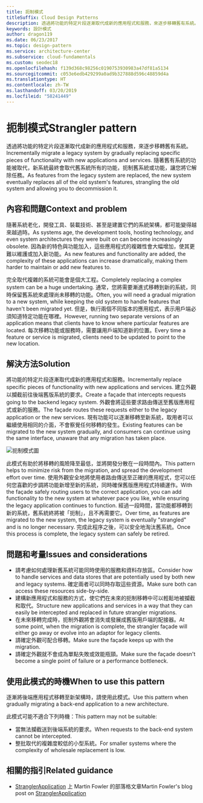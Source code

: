 ```yaml
---
title: 扼制模式
titleSuffix: Cloud Design Patterns
description: 透過將功能的特定片段逐漸取代成新的應用程式和服務，來逐步移轉舊有系統。
keywords: 設計模式
author: dragon119
ms.date: 06/23/2017
ms.topic: design-pattern
ms.service: architecture-center
ms.subservice: cloud-fundamentals
ms.custom: seodec18
ms.openlocfilehash: f139d368c98256c0190753930983a47df81a5134
ms.sourcegitcommit: c053e6edb429299a0ad9b327888d596c48859d4a
ms.translationtype: HT
ms.contentlocale: zh-TW
ms.lasthandoff: 03/20/2019
ms.locfileid: "58241449"
---
```

# <a name="strangler-pattern"></a><span data-ttu-id="ddd88-104">扼制模式</span><span class="sxs-lookup"><span data-stu-id="ddd88-104">Strangler pattern</span></span>

<span data-ttu-id="ddd88-105">透過將功能的特定片段逐漸取代成新的應用程式和服務，來逐步移轉舊有系統。</span><span class="sxs-lookup"><span data-stu-id="ddd88-105">Incrementally migrate a legacy system by gradually replacing specific pieces of functionality with new applications and services.</span></span> <span data-ttu-id="ddd88-106">隨著舊有系統的功能被取代，新系統最終會取代舊系統所有的功能，扼制舊系統或功能，讓您將它解除任務。</span><span class="sxs-lookup"><span data-stu-id="ddd88-106">As features from the legacy system are replaced, the new system eventually replaces all of the old system's features, strangling the old system and allowing you to decommission it.</span></span>

## <a name="context-and-problem"></a><span data-ttu-id="ddd88-107">內容和問題</span><span class="sxs-lookup"><span data-stu-id="ddd88-107">Context and problem</span></span>

<span data-ttu-id="ddd88-108">隨著系統老化，開發工具、裝載技術、甚至是建置它們的系統架構，都可能變得越來越過時。</span><span class="sxs-lookup"><span data-stu-id="ddd88-108">As systems age, the development tools, hosting technology, and even system architectures they were built on can become increasingly obsolete.</span></span> <span data-ttu-id="ddd88-109">因為新的特色與功能加入，這些應用程式的複雜性會大幅增加，使其更難以維護或加入新功能。</span><span class="sxs-lookup"><span data-stu-id="ddd88-109">As new features and functionality are added, the complexity of these applications can increase dramatically, making them harder to maintain or add new features to.</span></span>

<span data-ttu-id="ddd88-110">完全取代複雜的系統可能會是個大工程。</span><span class="sxs-lookup"><span data-stu-id="ddd88-110">Completely replacing a complex system can be a huge undertaking.</span></span> <span data-ttu-id="ddd88-111">通常，您將需要漸進式移轉到新的系統，同時保留舊系統來處理尚未移轉的功能。</span><span class="sxs-lookup"><span data-stu-id="ddd88-111">Often, you will need a gradual migration to a new system, while keeping the old system to handle features that haven't been migrated yet.</span></span> <span data-ttu-id="ddd88-112">但是，執行兩個不同版本的應用程式，表示用戶端必須知道特定功能在哪裡。</span><span class="sxs-lookup"><span data-stu-id="ddd88-112">However, running two separate versions of an application means that clients have to know where particular features are located.</span></span> <span data-ttu-id="ddd88-113">每次移轉功能或服務時，需要讓用戶端知道新的位置。</span><span class="sxs-lookup"><span data-stu-id="ddd88-113">Every time a feature or service is migrated, clients need to be updated to point to the new location.</span></span>

## <a name="solution"></a><span data-ttu-id="ddd88-114">解決方法</span><span class="sxs-lookup"><span data-stu-id="ddd88-114">Solution</span></span>

<span data-ttu-id="ddd88-115">將功能的特定片段逐漸取代成新的應用程式和服務。</span><span class="sxs-lookup"><span data-stu-id="ddd88-115">Incrementally replace specific pieces of functionality with new applications and services.</span></span> <span data-ttu-id="ddd88-116">建立外觀以攔截前往後端舊版系統的要求。</span><span class="sxs-lookup"><span data-stu-id="ddd88-116">Create a façade that intercepts requests going to the backend legacy system.</span></span> <span data-ttu-id="ddd88-117">外觀會將這些要求路由傳送至舊版應用程式或新的服務。</span><span class="sxs-lookup"><span data-stu-id="ddd88-117">The façade routes these requests either to the legacy application or the new services.</span></span> <span data-ttu-id="ddd88-118">現有功能可以逐漸移轉至新系統，取用者可以繼續使用相同的介面，不會察覺任何移轉的發生。</span><span class="sxs-lookup"><span data-stu-id="ddd88-118">Existing features can be migrated to the new system gradually, and consumers can continue using the same interface, unaware that any migration has taken place.</span></span>

![扼制模式圖](./_images/strangler.png)

<span data-ttu-id="ddd88-120">此模式有助於將移轉的風險降至最低，並將開發分散在一段時間內。</span><span class="sxs-lookup"><span data-stu-id="ddd88-120">This pattern helps to minimize risk from the migration, and spread the development effort over time.</span></span> <span data-ttu-id="ddd88-121">使用外觀安全地將使用者路由傳送至正確的應用程式，您可以任何您喜歡的步調將功能新增至新的系統，同時確保舊版應用程式持續運作。</span><span class="sxs-lookup"><span data-stu-id="ddd88-121">With the façade safely routing users to the correct application, you can add functionality to the new system at whatever pace you like, while ensuring the legacy application continues to function.</span></span> <span data-ttu-id="ddd88-122">經過一段時間，當功能都移轉到新的系統，舊系統終將被「扼制」，且不再需要它。</span><span class="sxs-lookup"><span data-stu-id="ddd88-122">Over time, as features are migrated to the new system, the legacy system is eventually "strangled" and is no longer necessary.</span></span> <span data-ttu-id="ddd88-123">完成此程序之後，可以安全地淘汰舊系統。</span><span class="sxs-lookup"><span data-stu-id="ddd88-123">Once this process is complete, the legacy system can safely be retired.</span></span>

## <a name="issues-and-considerations"></a><span data-ttu-id="ddd88-124">問題和考量</span><span class="sxs-lookup"><span data-stu-id="ddd88-124">Issues and considerations</span></span>

- <span data-ttu-id="ddd88-125">請考慮如何處理新舊系統可能同時使用的服務和資料存放區。</span><span class="sxs-lookup"><span data-stu-id="ddd88-125">Consider how to handle services and data stores that are potentially used by both new and legacy systems.</span></span> <span data-ttu-id="ddd88-126">確定兩者可以同時存取這些資源。</span><span class="sxs-lookup"><span data-stu-id="ddd88-126">Make sure both can access these resources side-by-side.</span></span>
- <span data-ttu-id="ddd88-127">建構新應用程式和服務的方式，使它們在未來的扼制移轉中可以輕鬆地被攔截和取代。</span><span class="sxs-lookup"><span data-stu-id="ddd88-127">Structure new applications and services in a way that they can easily be intercepted and replaced in future strangler migrations.</span></span>
- <span data-ttu-id="ddd88-128">在未來移轉完成時，扼制外觀將會消失或發展成舊版用戶端的配接器。</span><span class="sxs-lookup"><span data-stu-id="ddd88-128">At some point, when the migration is complete, the strangler façade will either go away or evolve into an adaptor for legacy clients.</span></span>
- <span data-ttu-id="ddd88-129">請確定外觀可配合移轉。</span><span class="sxs-lookup"><span data-stu-id="ddd88-129">Make sure the façade keeps up with the migration.</span></span>
- <span data-ttu-id="ddd88-130">請確定外觀就不會成為單點失敗或效能瓶頸。</span><span class="sxs-lookup"><span data-stu-id="ddd88-130">Make sure the façade doesn't become a single point of failure or a performance bottleneck.</span></span>

## <a name="when-to-use-this-pattern"></a><span data-ttu-id="ddd88-131">使用此模式的時機</span><span class="sxs-lookup"><span data-stu-id="ddd88-131">When to use this pattern</span></span>

<span data-ttu-id="ddd88-132">逐漸將後端應用程式移轉至新架構時，請使用此模式。</span><span class="sxs-lookup"><span data-stu-id="ddd88-132">Use this pattern when gradually migrating a back-end application to a new architecture.</span></span>

<span data-ttu-id="ddd88-133">此模式可能不適合下列時機：</span><span class="sxs-lookup"><span data-stu-id="ddd88-133">This pattern may not be suitable:</span></span>

- <span data-ttu-id="ddd88-134">當無法攔截送到後端系統的要求。</span><span class="sxs-lookup"><span data-stu-id="ddd88-134">When requests to the back-end system cannot be intercepted.</span></span>
- <span data-ttu-id="ddd88-135">整批取代的複雜度較低的小型系統。</span><span class="sxs-lookup"><span data-stu-id="ddd88-135">For smaller systems where the complexity of wholesale replacement is low.</span></span>

## <a name="related-guidance"></a><span data-ttu-id="ddd88-136">相關的指引</span><span class="sxs-lookup"><span data-stu-id="ddd88-136">Related guidance</span></span>

- <span data-ttu-id="ddd88-137">[StranglerApplication](https://www.martinfowler.com/bliki/StranglerApplication.html) 上 Martin Fowler 的部落格文章</span><span class="sxs-lookup"><span data-stu-id="ddd88-137">Martin Fowler's blog post on [StranglerApplication](https://www.martinfowler.com/bliki/StranglerApplication.html)</span></span>
